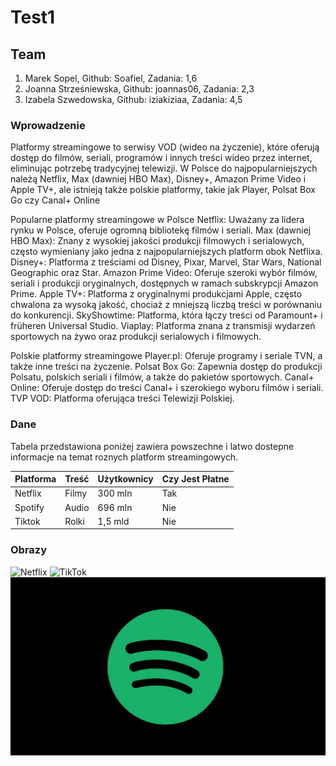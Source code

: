 # Test1

## Team
1. Marek Sopel, Github: Soafiel, Zadania: 1,6
2. Joanna Strześniewska, Github: joannas06, Zadania: 2,3
3. Izabela Szwedowska, Github: iziakiziaa, Zadania: 4,5

### Wprowadzenie
Platformy streamingowe to serwisy VOD (wideo na życzenie), które oferują dostęp do filmów, seriali, programów i innych treści wideo przez internet, eliminując potrzebę tradycyjnej telewizji. W Polsce do najpopularniejszych należą Netflix, Max (dawniej HBO Max), Disney+, Amazon Prime Video i Apple TV+, ale istnieją także polskie platformy, takie jak Player, Polsat Box Go czy Canal+ Online  

Popularne platformy streamingowe w Polsce
Netflix: Uważany za lidera rynku w Polsce, oferuje ogromną bibliotekę filmów i seriali. 
Max (dawniej HBO Max): Znany z wysokiej jakości produkcji filmowych i serialowych, często wymieniany jako jedna z najpopularniejszych platform obok Netflixa. 
Disney+: Platforma z treściami od Disney, Pixar, Marvel, Star Wars, National Geographic oraz Star. 
Amazon Prime Video: Oferuje szeroki wybór filmów, seriali i produkcji oryginalnych, dostępnych w ramach subskrypcji Amazon Prime. 
Apple TV+: Platforma z oryginalnymi produkcjami Apple, często chwalona za wysoką jakość, chociaż z mniejszą liczbą treści w porównaniu do konkurencji. 
SkyShowtime: Platforma, która łączy treści od Paramount+ i früheren Universal Studio. 
Viaplay: Platforma znana z transmisji wydarzeń sportowych na żywo oraz produkcji serialowych i filmowych.  

Polskie platformy streamingowe
Player.pl: Oferuje programy i seriale TVN, a także inne treści na życzenie. 
Polsat Box Go: Zapewnia dostęp do produkcji Polsatu, polskich seriali i filmów, a także do pakietów sportowych. 
Canal+ Online: Oferuje dostęp do treści Canal+ i szerokiego wyboru filmów i seriali. 
TVP VOD: Platforma oferująca treści Telewizji Polskiej.  

### Dane
Tabela przedstawiona poniżej zawiera powszechne i latwo dostepne informacje na  temat roznych platform streamingowych. 

| Platforma | Treść | Użytkownicy | Czy Jest Płatne |
|-----------|-------|-------------|-----------------|
| Netflix   | Filmy | 300 mln     | Tak             |
| Spotify   | Audio | 696 mln     | Nie             |
| Tiktok    | Rolki | 1,5 mld     | Nie             |

### Obrazy  
![Netflix](https://images.ctfassets.net/y2ske730sjqp/1aONibCke6niZhgPxuiilC/2c401b05a07288746ddf3bd3943fbc76/BrandAssets_Logos_01-Wordmark.jpg?w=940)
![TikTok](https://t4.ftcdn.net/jpg/15/35/65/19/360_F_1535651940_vg2Yd6yUBMgpL49j6H9FTK7Y111hHCmk.jpg)
![Spotify](./IMG/spotify.jpg)

